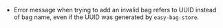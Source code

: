 * Error message when trying to add an invalid bag refers to UUID instead of bag name, even if the
  UUID was generated by `easy-bag-store`.
